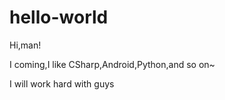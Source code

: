 hello-world
===========

Hi,man!

I coming,I like CSharp,Android,Python,and so on~

I will work hard with guys
